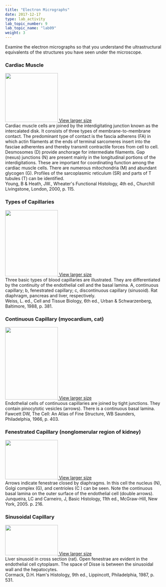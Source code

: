 ```yaml
---
title: "Electron Micrographs"
date: 2017-12-17
type: lab_activity
lab_topic_number: 9
lab_topic_name: "lab09"
weight: 3
---
```

<div class="entrybody">
						<p>Examine the electron micrographs so that you understand the ultrastructural equivalents of the structures you have seen under the microscope.</p>

<h3>Cardiac Muscle</h3>

<div class="slidepopup"><div class="thumbnail"> <a href="/assets_c/2009/07/28-1255/" target="_blank" > <img src="http://ccnmtl.columbia.edu/projects/histologylab/assets/images/28-thumb-170x159-1255.jpg" width="170" height="158" alt="" class="mt-image-left"> </a> <a href="/assets_c/2009/07/28-1255/" target="_blank" >View larger size</a></div><div class="slidetxt">
Cardiac muscle cells are joined by the interdigitating junction known as the intercalated disk. It consists of three types of membrane-to-membrane contact. The predominant type of contact is the fascia adherens (FA) in which actin filaments at the ends of terminal sarcomeres insert into the fasciae adherentes and thereby transmit contractile forces from cell to cell. Desmosomes (D) provide anchorage for intermediate filaments. Gap (nexus) junctions (N) are present mainly in the longitudinal portions of the interdigitations. These are important for coordinating function among the cardiac muscle cells. There are numerous mitochondria (M) and abundant glycogen (G). Profiles of the sarcoplasmic reticulum (SR) and parts of T tubules (T) can be identified. <br>
Young, B &amp; Heath, <span class="caps">JW.,</span> Wheater's Functional Histology, 4th ed., Churchill Livingstone, London, 2000, p. 115.</div></div>

<h3>Types of Capillaries</h3>

<div class="slidepopup"><div class="thumbnail"> <a href="/assets_c/2009/07/29-1258/" target="_blank" > <img src="http://ccnmtl.columbia.edu/projects/histologylab/assets/images/29-thumb-170x214-1258.jpg" width="170" height="213" alt="" class="mt-image-left"> </a> <a href="/assets_c/2009/07/29-1258/" target="_blank" >View larger size</a></div><div class="slidetxt">
Three basic types of blood capillaries are illustrated. They are differentiated by the continuity of the endothelial cell and the basal lamina. A, continuous capillary; b, fenestrated capillary; c, discontinuous capillary (sinusoid). Rat diaphragm, pancreas and liver, respectively. <br>
Weiss, L. ed., Cell and Tissue Biology, 6th ed., Urban &amp; Schwarzenberg, Baltimore, 1988, p. 381.</div></div>

<h3>Continuous Capillary (myocardium, cat)</h3>

<div class="slidepopup"><div class="thumbnail"> <a href="/assets_c/2009/07/30-1261/" target="_blank" > <img src="http://ccnmtl.columbia.edu/projects/histologylab/assets/images/30-thumb-170x234-1261.jpg" width="170" height="234" alt="" class="mt-image-left"> </a> <a href="/assets_c/2009/07/30-1261/" target="_blank" >View larger size</a></div><div class="slidetxt">
Endothelial cells of continuous capillaries are joined by tight junctions. They contain pinocytotic vesicles (arrows). There is a continuous basal lamina. <br>
Fawcett <span class="caps">DW,</span> The Cell: An Atlas of Fine Structure, WB Saunders, Philadelphia, 1966, p. 403.</div></div>

<h3>Fenestrated Capillary (nonglomerular region of kidney)</h3>

<div class="slidepopup"><div class="thumbnail"> <a href="/assets_c/2009/07/31-1264/" target="_blank" > <img src="http://ccnmtl.columbia.edu/projects/histologylab/assets/images/31-thumb-170x128-1264.jpg" width="170" height="127" alt="" class="mt-image-left"> </a> <a href="/assets_c/2009/07/31-1264/" target="_blank" >View larger size</a></div><div class="slidetxt">
Arrows indicate fenestrae closed by diaphragms. In this cell the nucleus (N), Golgi complex (G), and centrioles (C ) can be seen. Note the continuous basal lamina on the outer surface of the endothelial cell (double arrows). <br>
Junqueira, LC and Carneiro, J, Basic Histology, 11th ed., McGraw-Hill, New York, 2005. p. 216.</div></div>

<h3>Sinusoidal Capillary</h3>

<div class="slidepopup"><div class="thumbnail"> <a href="/assets_c/2009/07/32-1267/" target="_blank" > <img src="http://ccnmtl.columbia.edu/projects/histologylab/assets/images/32-thumb-170x98-1267.jpg" width="170" height="98" alt="" class="mt-image-left"> </a> <a href="/assets_c/2009/07/32-1267/" target="_blank" >View larger size</a></div><div class="slidetxt">
Liver sinusoid in cross section (rat). Open fenestrae are evident in the endothelial cell cytoplasm. The space of Disse is between the sinusoidal wall and the hepatocytes. <br>
Cormack, <span class="caps">D.H.</span> Ham's Histology, 9th ed., Lippincott, Philadelphia, 1987, p. 531.</div></div>
						
						
</div>
